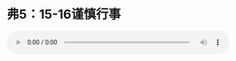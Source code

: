 # 弗5：15-16谨慎行事

<audio style="width: 100%;" preload="false" controls controlslist="nodownload"><source src="//cdn.wechat.edu.pl/audio/mp3/old/12234.mp3" type="audio/mpeg">Your browser does not support the audio element.</audio>



